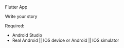 Flutter App

Write your story

Required:

* Android Studio
* Real Android || IOS device or Android || IOS simulator

